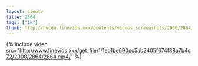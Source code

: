 ```yaml
--- 
layout: sieutv
title: 2864
tags: ["1k"]
thumb: http://hwcdn.finevids.xxx/contents/videos_screenshots/2000/2864/preview.mp4.jpg
---
```

{% include video src="http://www.finevids.xxx/get_file/1/1eb1be690cc5ab2405f674f88a7b4c72/2000/2864/2864.mp4/" %} 
